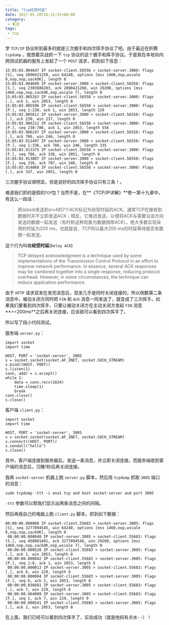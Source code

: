 ```yaml
---
title: "tcp经受时延"
date: 2017-05-20T16:15:51+08:00
category: 
 - 笔记
tags: 
 - tcp
---
```


学 `TCP/IP` 协议听到最多的就是三次握手和四次挥手协议了吧。由于最近在折腾 `tcpdump` ，就想着实战抓一下 `tcp` 协议的这个握手和挥手协议。于是我在本地向内网测试机器的服务上发起了一个
 `POST` 请求，抓到如下信息：

	15:05:03.904647 IP socket-client.56558 > socket-server.3000: Flags [S], seq 2090421259, win 64240, options [mss 1460,nop,wscale 8,nop,nop,sackOK], length 0
	15:05:03.904699 IP socket-server.3000 > socket-client.56558: Flags [S.], seq 2303886283, ack 2090421260, win 29200, options [mss 1460,nop,nop,sackOK,nop,wscale 7], length 0
	15:05:03.905263 IP socket-client.56558 > socket-server.3000: Flags [.], ack 1, win 2053, length 0
	15:05:03.905596 IP socket-client.56558 > socket-server.3000: Flags [P.], seq 1:230, ack 1, win 2053, length 229
	15:05:03.905611 IP socket-server.3000 > socket-client.56558: Flags [.], ack 230, win 237, length 0
	15:05:03.906212 IP socket-client.56558 > socket-server.3000: Flags [P.], seq 230:786, ack 1, win 2053, length 556
	15:05:03.906247 IP socket-server.3000 > socket-client.56558: Flags [.], ack 786, win 246, length 0
	15:05:03.912497 IP socket-server.3000 > socket-client.56558: Flags [P.], seq 1:336, ack 786, win 246, length 335
	15:05:03.913375 IP socket-client.56558 > socket-server.3000: Flags [F.], seq 786, ack 336, win 2051, length 0
	15:05:03.913807 IP socket-server.3000 > socket-client.56558: Flags [F.], seq 336, ack 787, win 246, length 0
	15:05:03.914068 IP socket-client.56558 > socket-server.3000: Flags [.], ack 337, win 2051, length 0


三次握手协议很明显，但是说好的四次挥手协议只有三条！。

难道我们抓的是假的`TCP`包？当然不是，在**《TCP/IP详解》**卷一第十九章中，有这么一段话：

> 把从bsdi发送到srv4的7个ACK标记为经受时延的ACK。通常TCP在接收到数据时并不立即发送ACK；相反，它推迟发送，以便将ACK与需要沿该方向发送的数据一起发送（有时称这种现象为数据捎带ACK）。绝大多数实现采用的时延为200 ms，也就是说，TCP将以最大200 ms的时延等待是否有数据一起发送。

这个行为叫做**经受时延**(`Delay ACK`)

> TCP delayed acknowledgment is a technique used by some implementations of the Transmission Control Protocol in an effort to improve network performance. In essence, several ACK responses may be combined together into a single response, reducing protocol overhead. However, in some circumstances, the technique can reduce application performance.

由于 `HTTP` 请求双发在发完消息后，双发几乎是同时关闭连接的，所以倒数第二条消息中，被动关闭方同时把 `FIN` 和 `ACK` 消息一同发送了，就变成了三次挥手。如果我们要看到四次挥手，只要让被动关闭方在主动关闭方发起 `FIN` 消息**>=200ms**之后再关闭连接，应该就可以看到四次挥手了。

所以写了段小代码测试。

服务端 `server.py`：

	import socket
	import time
	
	HOST, PORT = 'socket-server', 3005
	s = socket.socket(socket.AF_INET, socket.SOCK_STREAM)
	s.bind((HOST, PORT))
	s.listen(1)
	conn, addr = s.accept()
	while 1:
	    data = conn.recv(1024)
	    time.sleep(1)
	    break
	conn.close()
	s.close()

客户端 `client.py`：

	import socket
	import time
	
	HOST, PORT = 'socket-server', 3005
	s = socket.socket(socket.AF_INET, socket.SOCK_STREAM)
	s.connect((HOST, PORT))
	s.sendall("hello")
	s.close()

其中，客户端连接到服务器后，发送一条消息，并立即关闭连接。而服务端收到客户端的消息后，沉睡1秒后再关闭连接。

我再 `socket-server` 机器上跑 `server.py` 脚本，然后用 `tcpdump` 抓取 `3005` 端口的消息：

	sudo tcpdump -ttt -i eno1 tcp and host socket-server and port 3005

`-ttt` 参数可以帮我们显示出两条消息之间的间隔。

然后再我自己的电脑上跑 `client.py` 脚本。抓到如下数据：

	00:00:00.000000 IP socket-client.55683 > socket-server.3005: Flags [S], seq 3277094545, win 64240, options [mss 1460,nop,wscale 8,nop,nop,sackOK], length 0
	 00:00:00.000048 IP socket-server.3005 > socket-client.55683: Flags [S.], seq 450801491, ack 3277094546, win 29200, options [mss 1460,nop,nop,sackOK,nop,wscale 7], length 0
	 00:00:00.000528 IP socket-client.55683 > socket-server.3005: Flags [.], ack 1, win 2053, length 0
	 00:00:00.000042 IP socket-client.55683 > socket-server.3005: Flags [P.], seq 1:6, ack 1, win 2053, length 5
	 00:00:00.000013 IP socket-server.3005 > socket-client.55683: Flags [.], ack 6, win 229, length 0
	 00:00:00.000004 IP socket-client.55683 > socket-server.3005: Flags [F.], seq 6, ack 1, win 2053, length 0
	 00:00:00.036681 IP socket-server.3005 > socket-client.55683: Flags [.], ack 7, win 229, length 0
	 00:00:00.964009 IP socket-server.3005 > socket-client.55683: Flags [F.], seq 1, ack 7, win 229, length 0
	 00:00:00.000541 IP socket-client.55683 > socket-server.3005: Flags [.], ack 2, win 2053, length 0

在上面，我们已经可以看到四次挥手了，实验成功（就是他妈有点水- -）！
